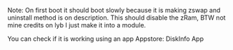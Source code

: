 Note: On first boot it should boot slowly because it is making zswap and uninstall method is on description. This should disable the zRam, BTW not mine credits on lyb I just make it into a module.

You can check if it is working using an app
Appstore: DiskInfo App
